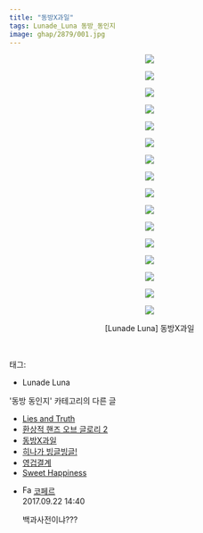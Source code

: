 ```yaml
---
title: "동방X과일"
tags: Lunade_Luna 동방_동인지
image: ghap/2879/001.jpg
---
```

<div class="article">
<p style="text-align: center; clear: none; float: none;"><img src="{{ site.nasurl }}/ghap/2879/001.jpg"/></p>
<p style="text-align: center; clear: none; float: none;"><img src="{{ site.nasurl }}/ghap/2879/002.jpg"/></p>
<p style="text-align: center; clear: none; float: none;"><img src="{{ site.nasurl }}/ghap/2879/003.jpg"/></p>
<p style="text-align: center; clear: none; float: none;"><img src="{{ site.nasurl }}/ghap/2879/004.jpg"/></p>
<p style="text-align: center; clear: none; float: none;"><img src="{{ site.nasurl }}/ghap/2879/005.jpg"/></p>
<p style="text-align: center; clear: none; float: none;"><img src="{{ site.nasurl }}/ghap/2879/006.jpg"/></p>
<p style="text-align: center; clear: none; float: none;"><img src="{{ site.nasurl }}/ghap/2879/007.jpg"/></p>
<p style="text-align: center; clear: none; float: none;"><img src="{{ site.nasurl }}/ghap/2879/008.jpg"/></p>
<p style="text-align: center; clear: none; float: none;"><img src="{{ site.nasurl }}/ghap/2879/009.jpg"/></p>
<p style="text-align: center; clear: none; float: none;"><img src="{{ site.nasurl }}/ghap/2879/010.jpg"/></p>
<p style="text-align: center; clear: none; float: none;"><img src="{{ site.nasurl }}/ghap/2879/011.jpg"/></p>
<p style="text-align: center; clear: none; float: none;"><img src="{{ site.nasurl }}/ghap/2879/012.jpg"/></p>
<p style="text-align: center; clear: none; float: none;"><img src="{{ site.nasurl }}/ghap/2879/013.jpg"/></p>
<p style="text-align: center; clear: none; float: none;"><img src="{{ site.nasurl }}/ghap/2879/014.jpg"/></p>
<p style="text-align: center; clear: none; float: none;"><img src="{{ site.nasurl }}/ghap/2879/015.jpg"/></p>
<p style="text-align: center; clear: none; float: none;"><img src="{{ site.nasurl }}/ghap/2879/016.jpg"/></p>
<p style="text-align: center; clear: none; float: none;">[Lunade Luna] 동방X과일</p>
<p><br/></p>
</div><div class="tagTrail">
<p>태그: </p>
<ul>
<li>Lunade Luna</li>
</ul>
</div><div class="another">
<p>'동방 동인지' 카테고리의 다른 글</p>
<ul>
<li><a href="/2016-12-10-ghap_2881">Lies and Truth</a></li>
<li><a href="/2016-12-10-ghap_2880">환상적 핸즈 오브 글로리 2</a></li>
<li><a href="/2016-12-10-ghap_2879">동방X과일</a></li>
<li><a href="/2016-12-10-ghap_2878">히나가 빙글빙글!</a></li>
<li><a href="/2016-12-10-ghap_2877">영겁결계</a></li>
<li><a href="/2016-12-10-ghap_2876">Sweet Happiness</a></li>
</ul>
</div><div class="cb_module cb_fluid">
<div class="cb_wrt cb_profile">
<div class="comment">
<ul>
<li class="cb_thumb_off" id="comment15088294">
<div class="cb_comment_area">
<div class="cb_info_area">
<div class="cb_section">
<span class="cb_nick_name"><img alt="Favicon of http://blog.naver.com/berpo77/221092521252" height="16" onerror="this.onerror=null;this.parentNode.removeChild(this)" src="http://blog.naver.com/favicon.ico" width="16"/> <a href="http://blog.naver.com/berpo77/221092521252" onclick="return openLinkInNewWindow(this)">코페르</a></span>
</div>
<div class="cb_section">
<span class="cb_date">2017.09.22 14:40 </span>
</div>
</div>
<div class="cb_dsc_comment">
<p class="cb_dsc">
											백과사전이냐???
										</p>
</div>
</div></li>
</ul>
</div>
</div><!-- commentList close -->
</div>
